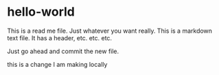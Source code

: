 # hello-world

This is a read me file.  Just whatever you want really.  This is a markdown text file.  It has a header, etc. etc. etc.

Just go ahead and commit the new file.

this is a change I am making locally
